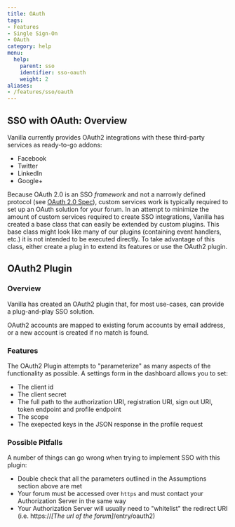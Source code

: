 ```yaml
---
title: OAuth
tags:
- Features
- Single Sign-On
- OAuth
category: help
menu:
  help:
    parent: sso
    identifier: sso-oauth
    weight: 2
aliases:
- /features/sso/oauth
---
```


## SSO with OAuth: Overview

Vanilla currently provides OAuth2 integrations with these third-party services as ready-to-go addons:

* Facebook
* Twitter
* LinkedIn
* Google+

Because OAuth 2.0 is an SSO *framework* and not a narrowly defined protocol (see [OAuth 2.0 Spec](https://tools.ietf.org/html/rfc6749)), 
custom services work is typically required to set up an OAuth solution for your forum. In an attempt to minimize the amount of custom 
services required to create SSO integrations, Vanilla has created a base class that can easily be extended by custom plugins. This base 
class might look like many of our plugins (containing event handlers, etc.) it is not intended to be executed directly. To take advantage 
of this class, either create a plug in to extend its features or use the OAuth2 plugin. 

## OAuth2 Plugin
 
### Overview

Vanilla has created an OAuth2 plugin that, for most use-cases, can provide a plug-and-play SSO solution.

OAuth2 accounts are mapped to existing forum accounts by email address, or a new account is created if no match is found.

### Features

The OAuth2 Plugin attempts to "parameterize" as many aspects of the functionality as possible. A settings form in the dashboard allows you to set:
 
 * The client id
 * The client secret
 * The full path to the authorization URI, registration URI, sign out URI, token endpoint and profile endpoint
 * The scope
 * The exepected keys in the JSON response in the profile request

### Possible Pitfalls

A number of things can go wrong when trying to implement SSO with this plugin:

 * Double check that all the parameters outlined in the Assumptions section above are met
 * Your forum must be accessed over `https` and must contact your Authorization Server in the same way
 * Your Authorization Server will usually need to "whitelist" the redirect URI (i.e. https://*[The url of the forum]*/entry/oauth2)
